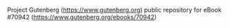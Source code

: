 Project Gutenberg (https://www.gutenberg.org) public repository for
eBook #70942 (https://www.gutenberg.org/ebooks/70942)
